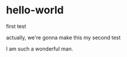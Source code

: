 # hello-world
first test

actually, we're gonna make this my second test

I am such a wonderful man.
